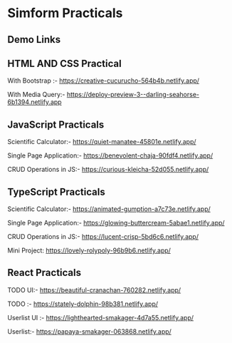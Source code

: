 # Simform Practicals


## Demo Links
## HTML AND CSS Practical


With Bootstrap :- https://creative-cucurucho-564b4b.netlify.app/

With Media Query:- https://deploy-preview-3--darling-seahorse-6b1394.netlify.app

## JavaScript Practicals

Scientific Calculator:- https://quiet-manatee-45801e.netlify.app/

Single Page Application:- https://benevolent-chaja-90fdf4.netlify.app/

CRUD Operations in JS:- https://curious-kleicha-52d055.netlify.app/

## TypeScript Practicals

Scientific Calculator:- https://animated-gumption-a7c73e.netlify.app/

Single Page Application:- https://glowing-buttercream-5abae1.netlify.app/

CRUD Operations in JS:-  https://lucent-crisp-5bd6c6.netlify.app/

Mini Project: https://lovely-rolypoly-96b9b6.netlify.app/

## React Practicals

TODO UI:- https://beautiful-cranachan-760282.netlify.app/

TODO :- https://stately-dolphin-98b381.netlify.app/

Userlist UI :- https://lighthearted-smakager-4d7a55.netlify.app/

Userlist:- https://papaya-smakager-063868.netlify.app/

